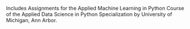 Includes Assignments for the Applied Machine Learning in Python Course of the Applied Data Science in Python Specialization by University of Michigan, Ann Arbor.
